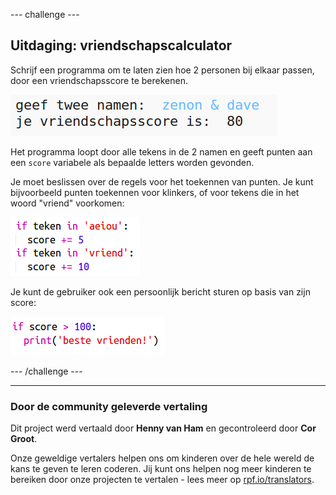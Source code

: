 --- challenge ---

## Uitdaging: vriendschapscalculator

Schrijf een programma om te laten zien hoe 2 personen bij elkaar passen, door een vriendschapsscore te berekenen.

![screenshot](images/messages-friends.png)

Het programma loopt door alle tekens in de 2 namen en geeft punten aan een `score` variabele als bepaalde letters worden gevonden.

Je moet beslissen over de regels voor het toekennen van punten. Je kunt bijvoorbeeld punten toekennen voor klinkers, of voor tekens die in het woord "vriend" voorkomen:

![screenshot](images/messages-friends-code.png)

Je kunt de gebruiker ook een persoonlijk bericht sturen op basis van zijn score:

![screenshot](images/messages-best-friends.png)

--- /challenge ---
***
### Door de community geleverde vertaling 

Dit project werd vertaald door **Henny van Ham** en gecontroleerd door **Cor Groot**. 

Onze geweldige vertalers helpen ons om kinderen over de hele wereld de kans te geven te leren coderen. Jij kunt ons helpen nog meer kinderen te bereiken door onze projecten te vertalen - lees meer op [rpf.io/translators](https://rpf.io/translators).
